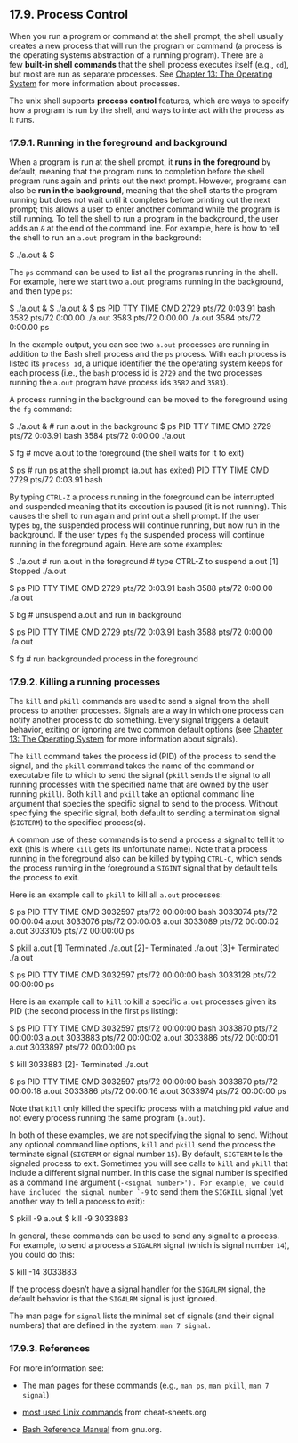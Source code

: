 ## 17.9. Process Control

When you run a program or command at the shell prompt, the shell usually creates a new process that will run the program or command (a process is the operating systems abstraction of a running program). There are a few **built-in shell commands** that the shell process executes itself (e.g., `cd`), but most are run as separate processes. See [Chapter 13: The Operating System](https://diveintosystems.org/book/C13-OS/index.html#_the_operating_system) for more information about processes.

The unix shell supports **process control** features, which are ways to specify how a program is run by the shell, and ways to interact with the process as it runs.

### [](https://diveintosystems.org/book/Appendix2/pskill.html#_running_in_the_foreground_and_background)17.9.1. Running in the foreground and background

When a program is run at the shell prompt, it **runs in the foreground** by default, meaning that the program runs to completion before the shell program runs again and prints out the next prompt. However, programs can also be **run in the background**, meaning that the shell starts the program running but does not wait until it completes before printing out the next prompt; this allows a user to enter another command while the program is still running. To tell the shell to run a program in the background, the user adds an `&` at the end of the command line. For example, here is how to tell the shell to run an `a.out` program in the background:

$ ./a.out &
$

The `ps` command can be used to list all the programs running in the shell. For example, here we start two `a.out` programs running in the background, and then type `ps`:

$ ./a.out &
$ ./a.out &
$ ps
    PID TTY          TIME CMD
 2729   pts/72    0:03.91 bash
 3582   pts/72    0:00.00 ./a.out
 3583   pts/72    0:00.00 ./a.out
 3584   pts/72    0:00.00 ps

In the example output, you can see two `a.out` processes are running in addition to the Bash shell process and the `ps` process. With each process is listed its `process id`, a unique identifier the the operating system keeps for each process (i.e., the `bash` process id is `2729` and the two processes running the `a.out` program have process ids `3582` and `3583`).

A process running in the background can be moved to the foreground using the `fg` command:

$ ./a.out &     # run a.out in the background
$ ps
    PID TTY          TIME CMD
 2729   pts/72    0:03.91 bash
 3584   pts/72    0:00.00 ./a.out

$ fg           # move a.out to the foreground (the shell waits for it to exit)

$ ps           # run ps at the shell prompt (a.out has exited)
    PID TTY          TIME CMD
 2729   pts/72    0:03.91 bash

By typing `CTRL-Z` a process running in the foreground can be interrupted and suspended meaning that its execution is paused (it is not running). This causes the shell to run again and print out a shell prompt. If the user types `bg`, the suspended process will continue running, but now run in the background. If the user types `fg` the suspended process will continue running in the foreground again. Here are some examples:

$ ./a.out     # run a.out in the foreground
              # type CTRL-Z to suspend a.out
[1]  Stopped                 ./a.out

$ ps
    PID TTY          TIME CMD
 2729   pts/72    0:03.91 bash
 3588   pts/72    0:00.00 ./a.out

$ bg         # unsuspend a.out and run in background

$ ps
    PID TTY          TIME CMD
 2729   pts/72    0:03.91 bash
 3588   pts/72    0:00.00 ./a.out

$ fg        # run backgrounded process in the foreground

### [](https://diveintosystems.org/book/Appendix2/pskill.html#_killing_a_running_processes)17.9.2. Killing a running processes

The `kill` and `pkill` commands are used to send a signal from the shell process to another processes. Signals are a way in which one process can notify another process to do something. Every signal triggers a default behavior, exiting or ignoring are two common default options (see [Chapter 13: The Operating System](https://diveintosystems.org/book/C13-OS/index.html#_the_operating_system) for more information about signals).

The `kill` command takes the process id (PID) of the process to send the signal, and the `pkill` command takes the name of the command or executable file to which to send the signal (`pkill` sends the signal to all running processes with the specified name that are owned by the user running `pkill`). Both `kill` and `pkill` take an optional command line argument that species the specific signal to send to the process. Without specifying the specific signal, both default to sending a termination signal (`SIGTERM`) to the specified process(s).

A common use of these commands is to send a process a signal to tell it to exit (this is where `kill` gets its unfortunate name). Note that a process running in the foreground also can be killed by typing `CTRL-C`, which sends the process running in the foreground a `SIGINT` signal that by default tells the process to exit.

Here is an example call to `pkill` to kill all `a.out` processes:

$ ps
    PID TTY          TIME CMD
3032597 pts/72   00:00:00 bash
3033074 pts/72   00:00:04 a.out
3033076 pts/72   00:00:03 a.out
3033089 pts/72   00:00:02 a.out
3033105 pts/72   00:00:00 ps

$ pkill a.out
[1]   Terminated              ./a.out
[2]-  Terminated              ./a.out
[3]+  Terminated              ./a.out

$ ps
    PID TTY          TIME CMD
3032597 pts/72   00:00:00 bash
3033128 pts/72   00:00:00 ps

Here is an example call to `kill` to kill a specific `a.out` processes given its PID (the second process in the first `ps` listing):

$ ps
    PID TTY          TIME CMD
3032597 pts/72   00:00:00 bash
3033870 pts/72   00:00:03 a.out
3033883 pts/72   00:00:02 a.out
3033886 pts/72   00:00:01 a.out
3033897 pts/72   00:00:00 ps

$ kill 3033883
[2]-  Terminated              ./a.out

$ ps
    PID TTY          TIME CMD
3032597 pts/72   00:00:00 bash
3033870 pts/72   00:00:18 a.out
3033886 pts/72   00:00:16 a.out
3033974 pts/72   00:00:00 ps

Note that `kill` only killed the specific process with a matching pid value and not every process running the same program (`a.out`).

In both of these examples, we are not specifying the signal to send. Without any optional command line options, `kill` and `pkill` send the process the terminate signal (`SIGTERM` or signal number `15`). By default, `SIGTERM` tells the signaled process to exit. Sometimes you will see calls to `kill` and `pkill` that include a different signal number. In this case the signal number is specified as a command line argument (``-<signal number>'). For example, we could have included the signal number `-9`` to send them the `SIGKILL` signal (yet another way to tell a process to exit):

$ pkill -9 a.out
$ kill -9 3033883

In general, these commands can be used to send any signal to a process. For example, to send a process a `SIGALRM` signal (which is signal number `14`), you could do this:

$ kill -14 3033883

If the process doesn’t have a signal handler for the `SIGALRM` signal, the default behavior is that the `SIGALRM` signal is just ignored.

The man page for `signal` lists the minimal set of signals (and their signal numbers) that are defined in the system: `man 7 signal`.

### [](https://diveintosystems.org/book/Appendix2/pskill.html#_references)17.9.3. References

For more information see:

- The man pages for these commands (e.g., `man ps`, `man pkill`, `man 7 signal`)
    
- [most used Unix commands](https://www.cheat-sheets.org/project/tldr/command/special-most-used-linux-commands/) from cheat-sheets.org
    
- [Bash Reference Manual](https://www.gnu.org/software/bash/manual/html_node/index.html) from gnu.org.